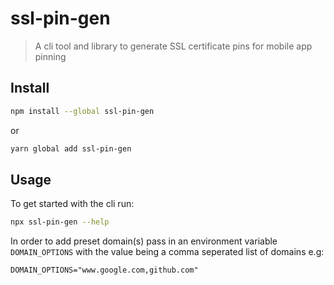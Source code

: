 # ssl-pin-gen

> A cli tool and library to generate SSL certificate pins for mobile app pinning

## Install

```sh
npm install --global ssl-pin-gen
```
or
```sh
yarn global add ssl-pin-gen
```


## Usage

To get started with the cli run:
```sh
npx ssl-pin-gen --help
```

In order to add preset domain(s) pass in an environment variable `DOMAIN_OPTIONS` with the value being a comma seperated list of domains e.g:
```
DOMAIN_OPTIONS="www.google.com,github.com"
```

